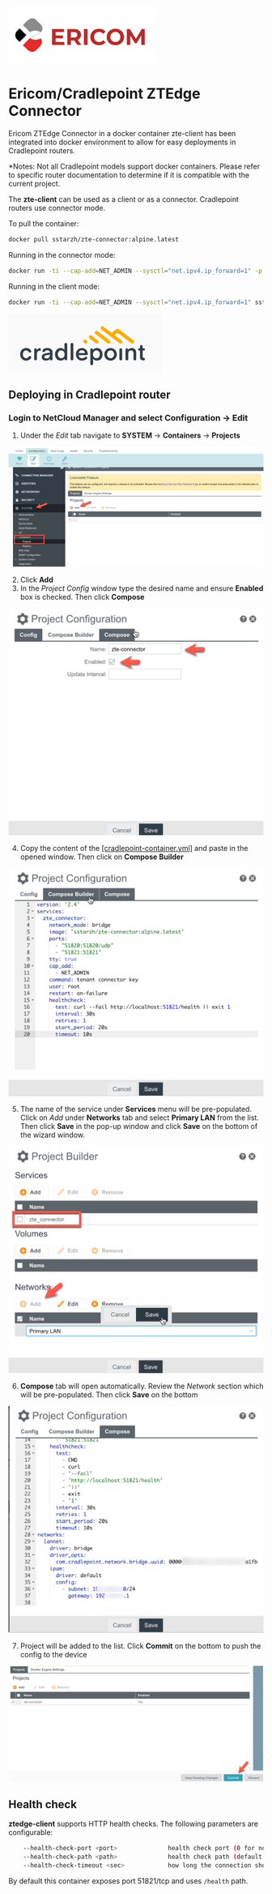 <p align="left">
  <img src="images/ericom.png"/>
</p>

# Ericom/Cradlepoint ZTEdge Connector
Ericom ZTEdge Connector in a docker container
zte-client has been integrated into docker environment to allow for easy deployments in Cradlepoint routers. 

*Notes: Not all Cradlepoint models support docker containers. Please refer to specific router documentation to determine if it is compatible with the current project.

The **zte-client** can be used as a client or as a connector. Cradlepoint routers use connector mode.

To pull the container:

```bash
docker pull sstarzh/zte-connector:alpine.latest
```

Running in the connector mode:

```bash
docker run -ti --cap-add=NET_ADMIN --sysctl="net.ipv4.ip_forward=1" -p 51821:51821 sstarzh/zte-connector:alpine.latest <tenant name> <connector name> <key> --connector [--debug]
```

Running in the client mode:

```bash
docker run -ti --cap-add=NET_ADMIN --sysctl="net.ipv4.ip_forward=1" sstarzh/zte-connector:alpine.latest <tenant name> <user> <password> [--debug]
```
<p align="left">
  <img src="images/cp.png"/>
</p>

## Deploying in Cradlepoint router

### Login to NetCloud Manager and select Configuration -> Edit

1. Under the *Edit* tab navigate to **SYSTEM** -> **Containers** -> **Projects**

<p align="center">
  <img src="images/projects_add.png"/>
</p>

2. Click **Add**
3. In the *Project Config* window type the desired name and ensure **Enabled** box is checked. Then click **Compose**

<p align="center">
  <img src="images/project_config.png"/>
</p>

4. Copy the content of the [[cradlepoint-container.yml]](https://github.com/sstarzh/zte-connector/blob/main/cradlepoint-container.yml) and paste in the opened window. Then click on **Compose Builder**

<p align="center">
  <img src="images/yaml.png"/>
</p>

5. The name of the service under **Services** menu will be pre-populated. Click on *Add* under **Networks** tab and select **Primary LAN** from the list. Then click **Save** in the pop-up window and click **Save** on the bottom of the wizard window.

<p align="center">
  <img src="images/network_add.png"/>
</p>

6. **Compose** tab will open automatically. Review the *Network* section which will be pre-populated. Then click **Save** on the bottom

<p align="center">
  <img src="images/network.png"/>
</p>

7. Project will be added to the list. Click **Commit** on the bottom to push the config to the device

<p align="center">
  <img src="images/commit.png"/>
</p>

## Health check

**ztedge-client** supports HTTP health checks. The following parameters are configurable:

```bash
    --health-check-port <port>              health check port (0 for none) (default: 0)
    --health-check-path <path>              health check path (default: "/health")
    --health-check-timeout <sec>            how long the connection should be down (sec) for health check failure (default: 60)
```

By default this container exposes port 51821/tcp and uses `/health` path. 